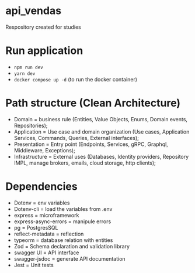 # api_vendas
Respository created for studies

# Run application
- `npm run dev`
- `yarn dev`
- `docker compose up -d` (to run the docker container)

# Path structure (Clean Architecture)
- Domain = business rule (Entities, Value Objects, Enums, Domain events, Repositories);
- Application = Use case and domain organization (Use cases, Application Services, Commands, Queries, External interfaces);
- Presentation = Entry point (Endpoints, Services, gRPC, Graphql, Middleware, Exceptions);
- Infrastructure = External uses (Databases, Identity providers, Repository IMPL, manage brokers, emails, cloud storage, http clients);

# Dependencies
- Dotenv = env variables
- Dotenv-cli = load the variables from .env
- express = microframework
- express-async-errors = manipule errors
- pg = PostgresSQL
- reflect-metadata = reflection
- typeorm = database relation with entities
- Zod = Schema declaration and validation library
- swagger UI = API interface
- swagger-jsdoc = generate API documentation
- Jest = Unit tests
